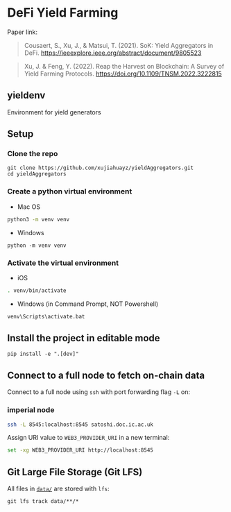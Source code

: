 # DeFi Yield Farming

Paper link:

> Cousaert, S., Xu, J., & Matsui, T. (2021). SoK: Yield Aggregators in DeFi. https://ieeexplore.ieee.org/abstract/document/9805523

> Xu, J. & Feng, Y. (2022). Reap the Harvest on Blockchain: A Survey of Yield Farming Protocols. https://doi.org/10.1109/TNSM.2022.3222815

## yieldenv

Environment for yield generators

## Setup

### Clone the repo

```
git clone https://github.com/xujiahuayz/yieldAggregators.git
cd yieldAggregators
```

### Create a python virtual environment

- Mac OS

```zsh
python3 -m venv venv
```

- Windows

```
python -m venv venv
```

### Activate the virtual environment

- iOS

```zsh
. venv/bin/activate
```

- Windows (in Command Prompt, NOT Powershell)

```zsh
venv\Scripts\activate.bat
```

## Install the project in editable mode

```
pip install -e ".[dev]"
```

## Connect to a full node to fetch on-chain data

Connect to a full node using `ssh` with port forwarding flag `-L` on:

### imperial node

```zsh
ssh -L 8545:localhost:8545 satoshi.doc.ic.ac.uk
```

Assign URI value to `WEB3_PROVIDER_URI` in a new terminal:

```zsh
set -xg WEB3_PROVIDER_URI http://localhost:8545
```

## Git Large File Storage (Git LFS)

All files in [`data/`](data/) are stored with `lfs`:

```
git lfs track data/**/*
```
